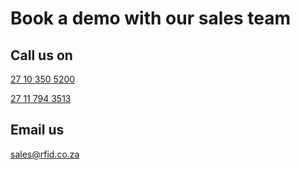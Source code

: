 # Book a demo with our sales team

## Call us on

[27 10 350 5200](tel:+27103505200)

[27 11 794 3513](tel:+27117943513)

## Email us

[sales@rfid.co.za](mail:sales@rfid.co.za)
